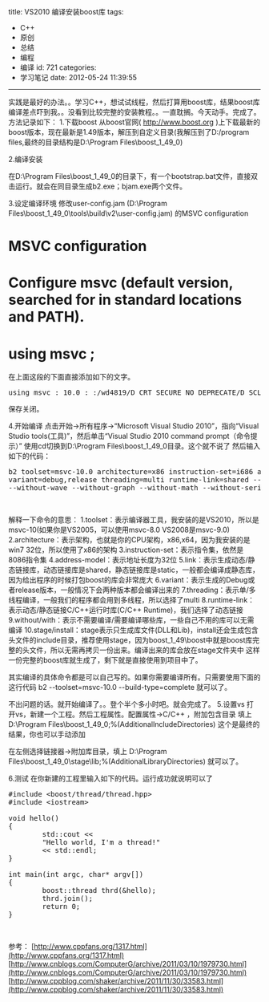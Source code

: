 title: VS2010 编译安装boost库
tags:
  - C++
  - 原创
  - 总结
  - 编程
  - 编译
id: 721
categories:
  - 学习笔记
date: 2012-05-24 11:39:55
---

实践是最好的办法。。学习C++，想试试线程，然后打算用boost库，结果boost库编译差点吓到我。。没看到比较完整的安装教程。。一直耽搁。今天动手。完成了。方法记录如下：
1.下载boost
从boost官网( http://www.boost.org )上下载最新的boost版本，现在最新是1.49版本，解压到自定义目录(我解压到了D:/program files,最终的目录结构是D:\Program Files\boost_1_49_0)

2.编译安装

在D:\Program Files\boost_1_49_0的目录下，有一个bootstrap.bat文件，直接双击运行。就会在同目录生成b2.exe；bjam.exe两个文件。

3.设定编译环境
修改user-config.jam (D:\Program Files\boost_1_49_0\tools\build\v2\user-config.jam) 的MSVC configuration
# MSVC configuration
# Configure msvc (default version, searched for in standard locations and PATH).
# using msvc ;
在上面这段的下面直接添加如下的文字。
<pre class="lang:default decode:true">using msvc : 10.0 : :/wd4819/D_CRT_SECURE_NO_DEPRECATE/D_SCL_SECURE_NO_DEPRECATE/D_SECURE_SCL=0 ;</pre>
保存关闭。

4.开始编译
点击开始-&gt;所有程序-&gt;“Microsoft Visual Studio 2010”，指向“Visual Studio tools(工具)”，然后单击“Visual Studio 2010 command prompt（命令提示）” 使用cd切换到D:\Program Files\boost_1_49_0目录。这个就不说了
然后输入如下的代码：
<pre class="lang:sh decode:true  crayon-selected">b2 toolset=msvc-10.0 architecture=x86 instruction-set=i686 address-model=32 link=static 
variant=debug,release threading=multi runtime-link=shared --without-python --without-mpi 
--without-wave --without-graph --without-math --without-serialization stage</pre>
&nbsp;

解释一下命令的意思：
1.toolset：表示编译器工具，我安装的是VS2010，所以是msvc-10(如果你是VS2005，可以使用msvc-8.0 VS2008是msvc-9.0)
2.architecture：表示架构，也就是你的CPU架构，x86,x64，因为我安装的是win7 32位，所以使用了x86的架构
3.instruction-set：表示指令集，依然是8086指令集
4.address-model：表示地址长度为32位
5.link：表示生成动态/静态链接库，动态链接库是shared，静态链接库是static，一般都会编译成静态库，因为给出程序的时候打包boost的库会非常庞大
6.variant：表示生成的Debug或者release版本，一般情况下会两种版本都会编译出来的
7.threading：表示单/多线程编译，一般我们的程序都会用到多线程，所以选择了multi
8.runtime-link：表示动态/静态链接C/C++运行时库(C/C++ Runtime)，我们选择了动态链接
9.without/with：表示不需要编译/需要编译哪些库，一些自己不用的库可以无需编译
10.stage/install：stage表示只生成库文件(DLL和Lib)，install还会生成包含头文件的include目录，推荐使用stage，因为boost_1_49\boost中就是boost库完整的头文件，所以无需再拷贝一份出来。编译出来的库会放在stage文件夹中
这样一份完整的boost库就生成了，剩下就是直接使用到项目中了。

其实编译的具体命令都是可以自己写的。如果你需要编译所有。只需要使用下面的这行代码
b2 --toolset=msvc-10.0 --build-type=complete
就可以了。

不出问题的话。就开始编译了。。登个半个多小时吧。就会完成了。
5.设置vs
打开vs，新建一个工程。然后工程属性。配置属性-&gt;C/C++ ，附加包含目录
填上
D:\Program Files\boost_1_49_0;%(AdditionalIncludeDirectories)
这个是最终的结果，你也可以手动添加

在左侧选择链接器-&gt;附加库目录，填上
D:\Program Files\boost_1_49_0\stage\lib;%(AdditionalLibraryDirectories)
就可以了。

6.测试
在你新建的工程里输入如下的代码。运行成功就说明可以了
<pre class="lang:c++ decode:true ">#include &lt;boost/thread/thread.hpp&gt;
#include &lt;iostream&gt;

void hello()
{
        std::cout &lt;&lt;
        "Hello world, I'm a thread!"
        &lt;&lt; std::endl;
}

int main(int argc, char* argv[])
{
        boost::thread thrd(&amp;hello);
        thrd.join();
        return 0;
}</pre>
&nbsp;

参考：
[http://www.cppfans.org/1317.html](http://www.cppfans.org/1317.html)
[http://www.cnblogs.com/ComputerG/archive/2011/03/10/1979730.html](http://www.cnblogs.com/ComputerG/archive/2011/03/10/1979730.html)
[http://www.cppblog.com/shaker/archive/2011/11/30/33583.html](http://www.cppblog.com/shaker/archive/2011/11/30/33583.html)